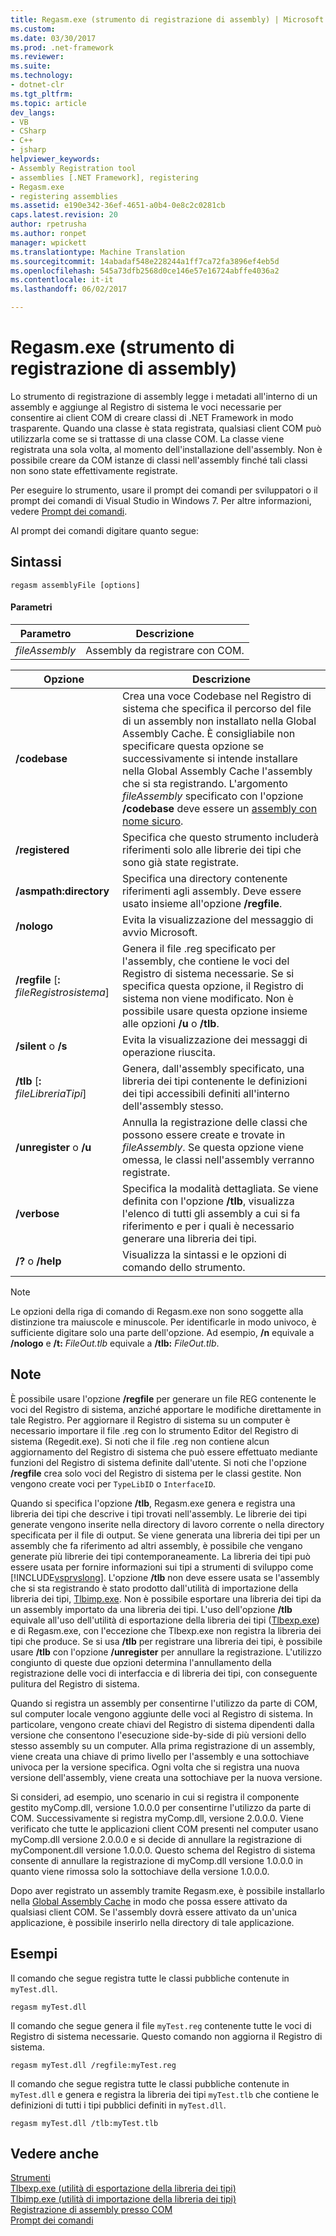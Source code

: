 ```yaml
---
title: Regasm.exe (strumento di registrazione di assembly) | Microsoft Docs
ms.custom: 
ms.date: 03/30/2017
ms.prod: .net-framework
ms.reviewer: 
ms.suite: 
ms.technology:
- dotnet-clr
ms.tgt_pltfrm: 
ms.topic: article
dev_langs:
- VB
- CSharp
- C++
- jsharp
helpviewer_keywords:
- Assembly Registration tool
- assemblies [.NET Framework], registering
- Regasm.exe
- registering assemblies
ms.assetid: e190e342-36ef-4651-a0b4-0e8c2c0281cb
caps.latest.revision: 20
author: rpetrusha
ms.author: ronpet
manager: wpickett
ms.translationtype: Machine Translation
ms.sourcegitcommit: 14abadaf548e228244a1ff7ca72fa3896ef4eb5d
ms.openlocfilehash: 545a73dfb2568d0ce146e57e16724abffe4036a2
ms.contentlocale: it-it
ms.lasthandoff: 06/02/2017

---
```

# <a name="regasmexe-assembly-registration-tool"></a>Regasm.exe (strumento di registrazione di assembly)
Lo strumento di registrazione di assembly legge i metadati all'interno di un assembly e aggiunge al Registro di sistema le voci necessarie per consentire ai client COM di creare classi di .NET Framework in modo trasparente. Quando una classe è stata registrata, qualsiasi client COM può utilizzarla come se si trattasse di una classe COM. La classe viene registrata una sola volta, al momento dell'installazione dell'assembly. Non è possibile creare da COM istanze di classi nell'assembly finché tali classi non sono state effettivamente registrate.  
  
 Per eseguire lo strumento, usare il prompt dei comandi per sviluppatori o il prompt dei comandi di Visual Studio in Windows 7. Per altre informazioni, vedere [Prompt dei comandi](../../../docs/framework/tools/developer-command-prompt-for-vs.md).  
  
 Al prompt dei comandi digitare quanto segue:  
  
## <a name="syntax"></a>Sintassi  
  
```  
regasm assemblyFile [options]  
```  
  
#### <a name="parameters"></a>Parametri  
  
|Parametro|Descrizione|  
|---------------|-----------------|  
|*fileAssembly*|Assembly da registrare con COM.|  
  
|Opzione|Descrizione|  
|------------|-----------------|  
|**/codebase**|Crea una voce Codebase nel Registro di sistema che specifica il percorso del file di un assembly non installato nella Global Assembly Cache. È consigliabile non specificare questa opzione se successivamente si intende installare nella Global Assembly Cache l'assembly che si sta registrando. L'argomento *fileAssembly* specificato con l'opzione **/codebase** deve essere un [assembly con nome sicuro](../../../docs/framework/app-domains/strong-named-assemblies.md).|  
|**/registered**|Specifica che questo strumento includerà riferimenti solo alle librerie dei tipi che sono già state registrate.|  
|**/asmpath:directory**|Specifica una directory contenente riferimenti agli assembly. Deve essere usato insieme all'opzione **/regfile**.|  
|**/nologo**|Evita la visualizzazione del messaggio di avvio Microsoft.|  
|**/regfile** [**:** *fileRegistrosistema*]|Genera il file .reg specificato per l'assembly, che contiene le voci del Registro di sistema necessarie. Se si specifica questa opzione, il Registro di sistema non viene modificato. Non è possibile usare questa opzione insieme alle opzioni **/u** o **/tlb**.|  
|**/silent** o **/s**|Evita la visualizzazione dei messaggi di operazione riuscita.|  
|**/tlb** [**:** *fileLibreriaTipi*]|Genera, dall'assembly specificato, una libreria dei tipi contenente le definizioni dei tipi accessibili definiti all'interno dell'assembly stesso.|  
|**/unregister** o **/u**|Annulla la registrazione delle classi che possono essere create e trovate in *fileAssembly*. Se questa opzione viene omessa, le classi nell'assembly verranno registrate.|  
|**/verbose**|Specifica la modalità dettagliata. Se viene definita con l'opzione **/tlb**, visualizza l'elenco di tutti gli assembly a cui si fa riferimento e per i quali è necessario generare una libreria dei tipi.|  
|**/?** o **/help**|Visualizza la sintassi e le opzioni di comando dello strumento.|  
  
> [!NOTE]
>  Le opzioni della riga di comando di Regasm.exe non sono soggette alla distinzione tra maiuscole e minuscole. Per identificarle in modo univoco, è sufficiente digitare solo una parte dell'opzione. Ad esempio, **/n** equivale a **/nologo** e **/t:** *FileOut.tlb* equivale a **/tlb:** *FileOut.tlb*.  
  
## <a name="remarks"></a>Note  
 È possibile usare l'opzione **/regfile** per generare un file REG contenente le voci del Registro di sistema, anziché apportare le modifiche direttamente in tale Registro. Per aggiornare il Registro di sistema su un computer è necessario importare il file .reg con lo strumento Editor del Registro di sistema (Regedit.exe). Si noti che il file .reg non contiene alcun aggiornamento del Registro di sistema che può essere effettuato mediante funzioni del Registro di sistema definite dall'utente.  Si noti che l'opzione **/regfile** crea solo voci del Registro di sistema per le classi gestite.  Non vengono create voci per `TypeLibID` o `InterfaceID`.  
  
 Quando si specifica l'opzione **/tlb**, Regasm.exe genera e registra una libreria dei tipi che descrive i tipi trovati nell'assembly. Le librerie dei tipi generate vengono inserite nella directory di lavoro corrente o nella directory specificata per il file di output. Se viene generata una libreria dei tipi per un assembly che fa riferimento ad altri assembly, è possibile che vengano generate più librerie dei tipi contemporaneamente. La libreria dei tipi può essere usata per fornire informazioni sui tipi a strumenti di sviluppo come [!INCLUDE[vsprvslong](../../../includes/vsprvslong-md.md)]. L'opzione **/tlb** non deve essere usata se l'assembly che si sta registrando è stato prodotto dall'utilità di importazione della libreria dei tipi, [Tlbimp.exe](../../../docs/framework/tools/tlbimp-exe-type-library-importer.md). Non è possibile esportare una libreria dei tipi da un assembly importato da una libreria dei tipi. L'uso dell'opzione **/tlb** equivale all'uso dell'utilità di esportazione della libreria dei tipi ([Tlbexp.exe](../../../docs/framework/tools/tlbexp-exe-type-library-exporter.md)) e di Regasm.exe, con l'eccezione che Tlbexp.exe non registra la libreria dei tipi che produce.  Se si usa **/tlb** per registrare una libreria dei tipi, è possibile usare **/tlb** con l'opzione **/unregister** per annullare la registrazione. L'utilizzo congiunto di queste due opzioni determina l'annullamento della registrazione delle voci di interfaccia e di libreria dei tipi, con conseguente pulitura del Registro di sistema.  
  
 Quando si registra un assembly per consentirne l'utilizzo da parte di COM, sul computer locale vengono aggiunte delle voci al Registro di sistema. In particolare, vengono create chiavi del Registro di sistema dipendenti dalla versione che consentono l'esecuzione side-by-side di più versioni dello stesso assembly su un computer. Alla prima registrazione di un assembly, viene creata una chiave di primo livello per l'assembly e una sottochiave univoca per la versione specifica. Ogni volta che si registra una nuova versione dell'assembly, viene creata una sottochiave per la nuova versione.  
  
 Si consideri, ad esempio, uno scenario in cui si registra il componente gestito myComp.dll, versione 1.0.0.0 per consentirne l'utilizzo da parte di COM. Successivamente si registra myComp.dll, versione 2.0.0.0. Viene verificato che tutte le applicazioni client COM presenti nel computer usano myComp.dll versione 2.0.0.0 e si decide di annullare la registrazione di myComponent.dll versione 1.0.0.0. Questo schema del Registro di sistema consente di annullare la registrazione di myComp.dll versione 1.0.0.0 in quanto viene rimossa solo la sottochiave della versione 1.0.0.0.  
  
 Dopo aver registrato un assembly tramite Regasm.exe, è possibile installarlo nella [Global Assembly Cache](../../../docs/framework/app-domains/gac.md) in modo che possa essere attivato da qualsiasi client COM. Se l'assembly dovrà essere attivato da un'unica applicazione, è possibile inserirlo nella directory di tale applicazione.  
  
## <a name="examples"></a>Esempi  
 Il comando che segue registra tutte le classi pubbliche contenute in `myTest.dll`.  
  
```  
regasm myTest.dll  
```  
  
 Il comando che segue genera il file `myTest.reg` contenente tutte le voci di Registro di sistema necessarie. Questo comando non aggiorna il Registro di sistema.  
  
```  
regasm myTest.dll /regfile:myTest.reg  
```  
  
 Il comando che segue registra tutte le classi pubbliche contenute in `myTest.dll` e genera e registra la libreria dei tipi `myTest.tlb` che contiene le definizioni di tutti i tipi pubblici definiti in `myTest.dll`.  
  
```  
regasm myTest.dll /tlb:myTest.tlb  
```  
  
## <a name="see-also"></a>Vedere anche  
 [Strumenti](../../../docs/framework/tools/index.md)   
 [Tlbexp.exe (utilità di esportazione della libreria dei tipi)](../../../docs/framework/tools/tlbexp-exe-type-library-exporter.md)   
 [Tlbimp.exe (utilità di importazione della libreria dei tipi)](../../../docs/framework/tools/tlbimp-exe-type-library-importer.md)   
 [Registrazione di assembly presso COM](../../../docs/framework/interop/registering-assemblies-with-com.md)   
 [Prompt dei comandi](../../../docs/framework/tools/developer-command-prompt-for-vs.md)


